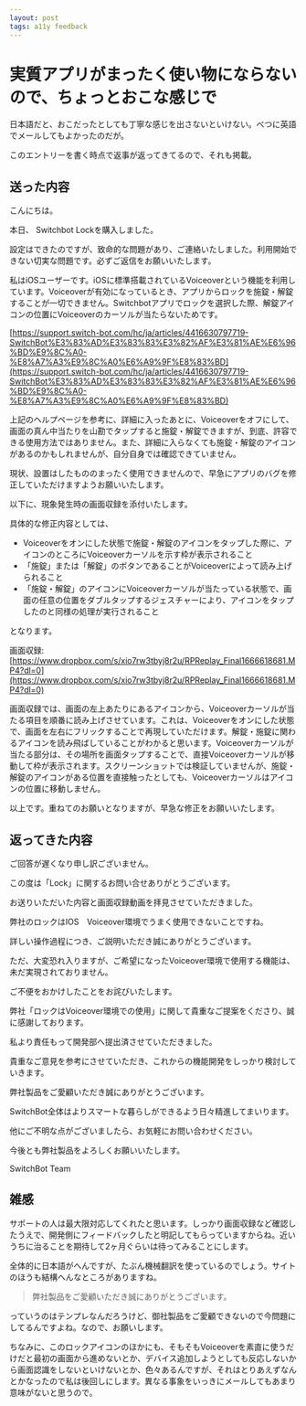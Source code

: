 ```yaml
---
layout: post
tags: a11y feedback
---
```


# 実質アプリがまったく使い物にならないので、ちょっとおこな感じで

日本語だと、おこだったとしても丁寧な感じを出さないといけない。べつに英語でメールしてもよかったのだが。

このエントリーを書く時点で返事が返ってきてるので、それも掲載。

## 送った内容

こんにちは。

本日、 Switchbot Lockを購入しました。

設定はできたのですが、致命的な問題があり、ご連絡いたしました。利用開始できない切実な問題です。必ずご返信をお願いいたします。

私はiOSユーザーです。iOSに標準搭載されているVoiceoverという機能を利用しています。Voiceoverが有効になっているとき、アプリからロックを施錠・解錠することが一切できません。Switchbotアプリでロックを選択した際、解錠アイコンの位置にVoiceoverのカーソルが当たらないためです。


[https://support.switch-bot.com/hc/ja/articles/4416630797719-SwitchBot%E3%83%AD%E3%83%83%E3%82%AF%E3%81%AE%E6%96%BD%E9%8C%A0-%E8%A7%A3%E9%8C%A0%E6%A9%9F%E8%83%BD](https://support.switch-bot.com/hc/ja/articles/4416630797719-SwitchBot%E3%83%AD%E3%83%83%E3%82%AF%E3%81%AE%E6%96%BD%E9%8C%A0-%E8%A7%A3%E9%8C%A0%E6%A9%9F%E8%83%BD)

上記のヘルプページを参考に、詳細に入ったあとに、Voiceoverをオフにして、画面の真ん中当たりを山勘でタップすると施錠・解錠できますが、到底、許容できる使用方法ではありません。また、詳細に入らなくても施錠・解錠のアイコンがあるのかもしれませんが、自分自身では確認できていません。

現状、設置はしたもののまったく使用できませんので、早急にアプリのバグを修正していただけますようお願いいたします。

以下に、現象発生時の画面収録を添付いたします。

具体的な修正内容としては、

- Voiceoverをオンにした状態で施錠・解錠のアイコンをタップした際に、アイコンのところにVoiceoverカーソルを示す枠が表示されること
- 「施錠」または「解錠」のボタンであることがVoiceoverによって読み上げられること
- 「施錠・解錠」のアイコンにVoiceoverカーソルが当たっている状態で、画面の任意の位置をダブルタップするジェスチャーにより、アイコンをタップしたのと同様の処理が実行されること

となります。 

画面収録: [https://www.dropbox.com/s/xio7rw3tbyj8r2u/RPReplay_Final1666618681.MP4?dl=0](https://www.dropbox.com/s/xio7rw3tbyj8r2u/RPReplay_Final1666618681.MP4?dl=0)

画面収録では、画面の左上あたりにあるアイコンから、Voiceoverカーソルが当たる項目を順番に読み上げさせています。これは、Voiceoverをオンにした状態で、画面を左右にフリックすることで再現していただけます。解錠・施錠に関わるアイコンを読み飛ばしていることがわかると思います。Voiceoverカーソルが当たる部分は、その場所を画面タップすることで、直接Voiceoverカーソルが移動して枠が表示されます。スクリーンショットでは検証していませんが、施錠・解錠のアイコンがある位置を直接触ったとしても、Voiceoverカーソルはアイコンの位置に移動しません。

以上です。重ねてのお願いとなりますが、早急な修正をお願いいたします。 

## 返ってきた内容

ご回答が遅くなり申し訳ございません。

この度は「Lock」に関するお問い合せありがとうございます。

お送りいただいた内容と画面収録動画を拝見させていただきました。

弊社のロックはIOS　Voiceover環境でうまく使用できないことですね。

詳しい操作過程につき、ご説明いただき誠にありがとうございます。

ただ、大変恐れ入りますが、ご希望になったVoiceover環境で使用する機能は、未だ実現されておりません。

ご不便をおかけしたことをお詫びいたします。

弊社「ロックはVoiceover環境での使用」に関して貴重なご提案をくださり、誠に感謝しております。

私より責任もって開発部へ提出済させていただきました。

貴重なご意見を参考にさせていただき、これからの機能開発をしっかり検討していきます。

弊社製品をご愛顧いただき誠にありがとうございます。

SwitchBot全体はよりスマートな暮らしができるよう日々精進してまいります。

他にご不明な点がございましたら、お気軽にお問い合わせください。

今後とも弊社製品をよろしくお願いいたします。

SwitchBot Team

## 雑感

サポートの人は最大限対応してくれたと思います。しっかり画面収録など確認したうえで、開発側にフィードバックしたと明記してもらっていますからね。近いうちに治ることを期待して2ヶ月ぐらいは待ってみることにします。

全体的に日本語がへんですが、たぶん機械翻訳を使っているのでしょう。サイトのほうも結構へんなところがありますね。

> 弊社製品をご愛顧いただき誠にありがとうございます。

っていうのはテンプレなんだろうけど、御社製品をご愛顧できないので今問題にしてるんですよね。なので、お願いします。

ちなみに、このロックアイコンのほかにも、そもそもVoiceoverを素直に使うだけだと最初の画面から進めないとか、デバイス追加しようとしても反応しないから画面認識をしないといけないとか、色々あるんですが、それはとりあえずなんとかなったので私は後回しにします。異なる事象をいっきにメールしてもあまり意味がないと思うので。
